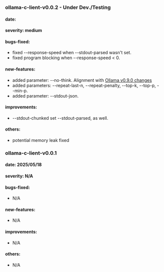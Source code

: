 ### ollama-c-lient-v0.0.2 - Under Dev./Testing

#### date: 
#### severity: medium
#### bugs-fixed:
- fixed --response-speed when --stdout-parsed wasn't set.
- fixed program blocking when --response-speed < 0.
#### new-features:
- added parameter: --no-think. Alignment with [Ollama v0.9.0 changes](https://github.com/ollama/ollama/releases/tag/v0.9.0)
- added parameters: --repeat-last-n, --repeat-penalty, --top-k, --top-p, --min-p. 
- added parameter: --stdout-json.
#### improvements:
- --stdout-chunked set --stdout-parsed, as well.
#### others:
- potential memory leak fixed

### ollama-c-lient-v0.0.1

#### date: 2025/05/18
#### severity: N/A
#### bugs-fixed:
- N/A
#### new-features:
- N/A
#### improvements:
- N/A
#### others:
- N/A
